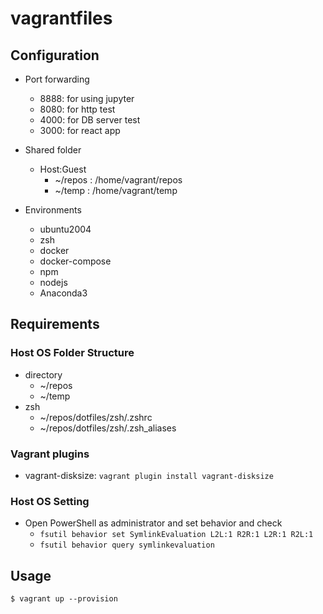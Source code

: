 # vagrantfiles

## Configuration

- Port forwarding

  - 8888: for using jupyter
  - 8080: for http test
  - 4000: for DB server test
  - 3000: for react app

- Shared folder

  - Host:Guest
    - ~/repos : /home/vagrant/repos
    - ~/temp : /home/vagrant/temp

- Environments
  - ubuntu2004
  - zsh
  - docker
  - docker-compose
  - npm
  - nodejs
  - Anaconda3


## Requirements

### Host OS Folder Structure

- directory
  - ~/repos
  - ~/temp
- zsh
  - ~/repos/dotfiles/zsh/.zshrc
  - ~/repos/dotfiles/zsh/.zsh_aliases

### Vagrant plugins

- vagrant-disksize: `vagrant plugin install vagrant-disksize`

### Host OS Setting

- Open PowerShell as administrator and set behavior and check
  - `fsutil behavior set SymlinkEvaluation L2L:1 R2R:1 L2R:1 R2L:1`
  - `fsutil behavior query symlinkevaluation`

## Usage

`$ vagrant up --provision`
